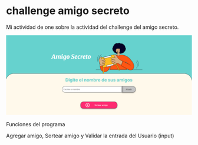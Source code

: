 # challenge amigo secreto

Mi actividad de one sobre la actividad del challenge del amigo secreto.

![alt text](./assets/image.png)


Funciones del programa

Agregar amigo, Sortear amigo y Validar la entrada del Usuario (input)</li>
